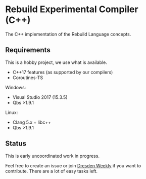 
# Rebuild Experimental Compiler (C++)

The C++ implementation of the Rebuild Language concepts.

## Requirements

This is a hobby project, we use what is available.
* C++17 features (as supported by our compilers)
* Coroutines-TS

Windows:
* Visual Studio 2017 (15.3.5)
* Qbs >1.9.1

Linux:
* Clang 5.x + libc++
* Qbs >1.9.1

## Status

This is early uncoordinated work in progress.

Feel free to create an issue or join [Dresden Weekly](https://www.meetup.com/dresden-weekly) if you want to contribute. There are a lot of easy tasks left.
